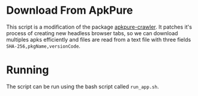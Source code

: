 # Download From ApkPure

This script is a modification of the package [apkpure-crawler](https://is.gd/MUJfKY). It patches it's process of creating new headless browser tabs, so we can download multiples apks efficiently and files are read from a text file with three fields `SHA-256,pkgName,versionCode`.

# Running

The script can be run using the bash script called `run_app.sh`.
